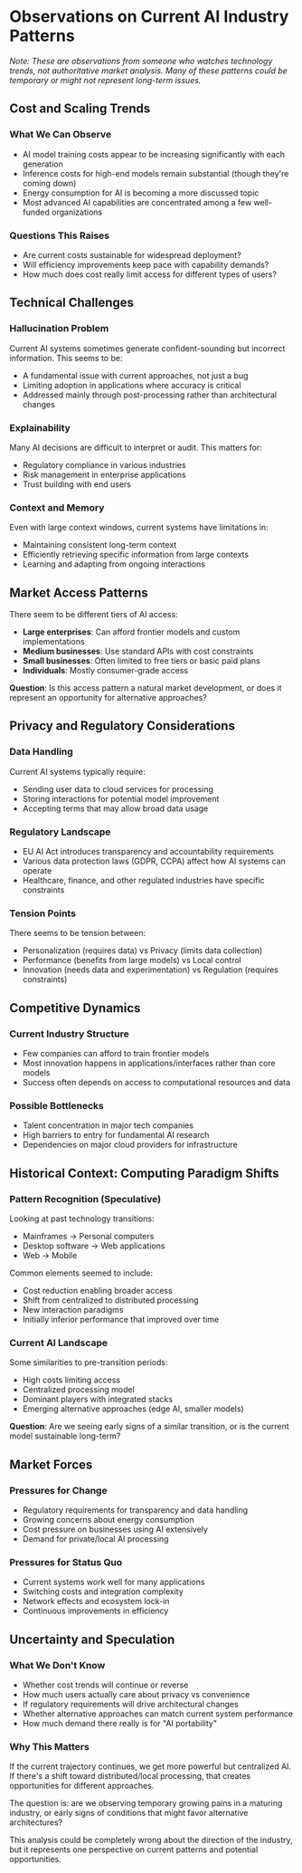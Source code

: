 # Observations on Current AI Industry Patterns

*Note: These are observations from someone who watches technology trends, not authoritative market analysis. Many of these patterns could be temporary or might not represent long-term issues.*

## Cost and Scaling Trends

### What We Can Observe
- AI model training costs appear to be increasing significantly with each generation
- Inference costs for high-end models remain substantial (though they're coming down)
- Energy consumption for AI is becoming a more discussed topic
- Most advanced AI capabilities are concentrated among a few well-funded organizations

### Questions This Raises
- Are current costs sustainable for widespread deployment?
- Will efficiency improvements keep pace with capability demands?
- How much does cost really limit access for different types of users?

## Technical Challenges

### Hallucination Problem
Current AI systems sometimes generate confident-sounding but incorrect information. This seems to be:
- A fundamental issue with current approaches, not just a bug
- Limiting adoption in applications where accuracy is critical
- Addressed mainly through post-processing rather than architectural changes

### Explainability
Many AI decisions are difficult to interpret or audit. This matters for:
- Regulatory compliance in various industries
- Risk management in enterprise applications  
- Trust building with end users

### Context and Memory
Even with large context windows, current systems have limitations in:
- Maintaining consistent long-term context
- Efficiently retrieving specific information from large contexts
- Learning and adapting from ongoing interactions

## Market Access Patterns

There seem to be different tiers of AI access:
- **Large enterprises**: Can afford frontier models and custom implementations
- **Medium businesses**: Use standard APIs with cost constraints
- **Small businesses**: Often limited to free tiers or basic paid plans
- **Individuals**: Mostly consumer-grade access

**Question**: Is this access pattern a natural market development, or does it represent an opportunity for alternative approaches?

## Privacy and Regulatory Considerations

### Data Handling
Current AI systems typically require:
- Sending user data to cloud services for processing
- Storing interactions for potential model improvement
- Accepting terms that may allow broad data usage

### Regulatory Landscape
- EU AI Act introduces transparency and accountability requirements
- Various data protection laws (GDPR, CCPA) affect how AI systems can operate
- Healthcare, finance, and other regulated industries have specific constraints

### Tension Points
There seems to be tension between:
- Personalization (requires data) vs Privacy (limits data collection)
- Performance (benefits from large models) vs Local control
- Innovation (needs data and experimentation) vs Regulation (requires constraints)

## Competitive Dynamics

### Current Industry Structure
- Few companies can afford to train frontier models
- Most innovation happens in applications/interfaces rather than core models
- Success often depends on access to computational resources and data

### Possible Bottlenecks
- Talent concentration in major tech companies
- High barriers to entry for fundamental AI research
- Dependencies on major cloud providers for infrastructure

## Historical Context: Computing Paradigm Shifts

### Pattern Recognition (Speculative)
Looking at past technology transitions:
- Mainframes → Personal computers
- Desktop software → Web applications  
- Web → Mobile

Common elements seemed to include:
- Cost reduction enabling broader access
- Shift from centralized to distributed processing
- New interaction paradigms
- Initially inferior performance that improved over time

### Current AI Landscape
Some similarities to pre-transition periods:
- High costs limiting access
- Centralized processing model
- Dominant players with integrated stacks
- Emerging alternative approaches (edge AI, smaller models)

**Question**: Are we seeing early signs of a similar transition, or is the current model sustainable long-term?

## Market Forces

### Pressures for Change
- Regulatory requirements for transparency and data handling
- Growing concerns about energy consumption
- Cost pressure on businesses using AI extensively
- Demand for private/local AI processing

### Pressures for Status Quo
- Current systems work well for many applications
- Switching costs and integration complexity
- Network effects and ecosystem lock-in
- Continuous improvements in efficiency

## Uncertainty and Speculation

### What We Don't Know
- Whether cost trends will continue or reverse
- How much users actually care about privacy vs convenience
- If regulatory requirements will drive architectural changes
- Whether alternative approaches can match current system performance
- How much demand there really is for "AI portability"

### Why This Matters
If the current trajectory continues, we get more powerful but centralized AI. If there's a shift toward distributed/local processing, that creates opportunities for different approaches.

The question is: are we observing temporary growing pains in a maturing industry, or early signs of conditions that might favor alternative architectures?

This analysis could be completely wrong about the direction of the industry, but it represents one perspective on current patterns and potential opportunities.